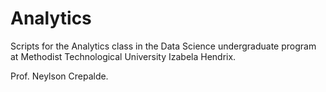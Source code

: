 # Analytics

Scripts for the Analytics class in the Data Science undergraduate program at Methodist Technological University Izabela Hendrix.

Prof. Neylson Crepalde.
